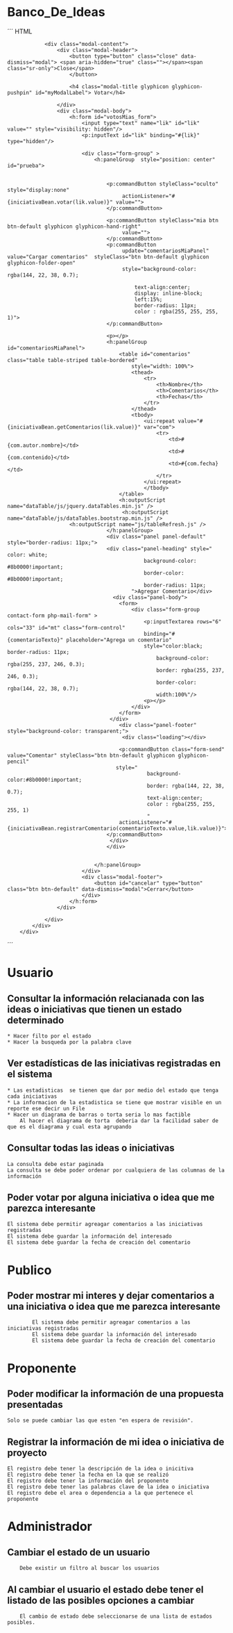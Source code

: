 # Banco_De_Ideas

´´´ HTML
<div class="modal fade" id="ModalVotoMias" tabindex="-1" role="dialog" aria-labelledby="myModalLabel" aria-hidden="true">
            <div class="modal-dialog">
                <div class="modal-content"></div>
            </div>
            <div class="modal-dialog">
                <div class="modal-content"></div>
            </div>
            <div class="modal-dialog">

                <div class="modal-content">
                    <div class="modal-header">
                        <button type="button" class="close" data-dismiss="modal"> <span aria-hidden="true" class=""></span><span class="sr-only">Close</span>
                        </button>
                         
                        <h4 class="modal-title glyphicon glyphicon-pushpin" id="myModalLabel"> Votar</h4>

                    </div>
                    <div class="modal-body">
                        <h:form id="votosMias_form">
                            <input type="text" name="lik" id="lik" value="" style="visibility: hidden"/>
                            <p:inputText id="lik" binding="#{lik}" type="hidden"/>
                            
                            <div class="form-group" >
                                <h:panelGroup  style="position: center" id="prueba">
                                    
                                    
                                	<p:commandButton styleClass="oculto" style="display:none"
                                         actionListener="#{iniciativaBean.votar(lik.value)}" value="">                                                                                      
                                    </p:commandButton>
                                     
                                    <p:commandButton styleClass="mia btn btn-default glyphicon glyphicon-hand-right"    
                                         value="">                                             
                                    </p:commandButton>
                                    <p:commandButton   
                                         update="comentariosMiaPanel" value="Cargar comentarios"  styleClass="btn btn-default glyphicon glyphicon-folder-open" 
                                         style="background-color: rgba(144, 22, 38, 0.7);
                                             
                                             text-align:center; 
                                             display: inline-block;
                                             left:15%;
                                             border-radius: 11px;                              
                                             color : rgba(255, 255, 255, 1)">                             
                                    </p:commandButton>
                                   
                                    <p></p>
                                    <h:panelGroup id="comentariosMiaPanel">
                                        <table id="comentarios" class="table table-striped table-bordered"
                                            style="width: 100%">
                                            <thead>
                                                <tr>
                                                    <th>Nombre</th>
                                                    <th>Comentarios</th>
                                                    <th>Fechas</th>
                                                </tr>
                                            </thead>
                                            <tbody>
                                                <ui:repeat value="#{iniciativaBean.getComentarios(lik.value)}" var="com">
                                                    <tr>
                                                        <td>#{com.autor.nombre}</td>
                                                        <td>#{com.contenido}</td>
                                                        <td>#{com.fecha}</td>
                                                    </tr>
                                                </ui:repeat>
                                                </tbody>
                                        </table>
                                        <h:outputScript name="dataTable/js/jquery.dataTables.min.js" />
                                         <h:outputScript name="dataTable/js/dataTables.bootstrap.min.js" />
                        <h:outputScript name="js/tableRefresh.js" />
                                    </h:panelGroup>
                                    <div class="panel panel-default" style="border-radius: 11px;">
                                    <div class="panel-heading" style="  color: white;
												background-color: #8b0000!important;
												border-color: #8b0000!important;
												border-radius: 11px;
                                            ">Agregar Comentario</div>
                                      <div class="panel-body">
                                        <form>
                                            <div class="form-group contact-form php-mail-form" >
                                                <p:inputTextarea rows="6" cols="33" id="mt" class="form-control"
                                                binding="#{comentarioTexto}" placeholder="Agrega un comentario"
                                                style="color:black; border-radius: 11px;
                                                    background-color: rgba(255, 237, 246, 0.3);
                                                    border: rgba(255, 237, 246, 0.3);
                                                    border-color: rgba(144, 22, 38, 0.7);
                                                    width:100%"/>
                                                <p></p>
                                            </div>
                                        </form>
                                     </div>
                                        <div class="panel-footer" style="background-color: transparent;">
                                         <div class="loading"></div>
            
                                        <p:commandButton class="form-send" value="Comentar" styleClass="btn btn-default glyphicon glyphicon-pencil" 
                                       style="
                                                 background-color:#8b0000!important;
                                                 border: rgba(144, 22, 38, 0.7);
                                                 text-align:center;                                 
                                                 color : rgba(255, 255, 255, 1)
                                                 "
                                        actionListener="#{iniciativaBean.registrarComentario(comentarioTexto.value,lik.value)}">
                                    </p:commandButton>
                                     </div>
                                    </div>

                    
                                </h:panelGroup>
                            </div>
                            <div class="modal-footer">
                                <button id="cancelar" type="button" class="btn btn-default" data-dismiss="modal">Cerrar</button>
                            </div>
                        </h:form>
                    </div>

                </div>
            </div>
        </div>

´´´

# Usuario

## Consultar la información relacianada con las ideas o iniciativas que tienen un estado determinado
	* Hacer filto por el estado
	* Hacer la busqueda por la palabra clave
	
	

## Ver estadísticas de las iniciativas registradas en el sistema
	* Las estadisticas  se tienen que dar por medio del estado que tenga cada iniciativas
	* La informacion de la estadistica se tiene que mostrar visible en un reporte ese decir un File
	* Hacer un diagrama de barras o torta seria lo mas factible
		Al hacer el diagrama de torta  deberia dar la facilidad saber de que es el diagrama y cual esta agrupando
## Consultar todas las ideas o iniciativas
	La consulta debe estar paginada
	La consulta se debe poder ordenar por cualquiera de las columnas de la información

	
## Poder votar por alguna iniciativa o idea que me parezca interesante
	El sistema debe permitir agreagar comentarios a las iniciativas registradas
	El sistema debe guardar la información del interesado
	El sistema debe guardar la fecha de creación del comentario

	
# Publico
## 	Poder mostrar mi interes y dejar comentarios a una iniciativa o idea que me parezca interesante
			El sistema debe permitir agreagar comentarios a las iniciativas registradas
			El sistema debe guardar la información del interesado
			El sistema debe guardar la fecha de creación del comentario
			


	
# Proponente
## Poder modificar la información de una propuesta presentadas
	Solo se puede cambiar las que esten "en espera de revisión".
## Registrar la información de mi idea o iniciativa de proyecto
	El registro debe tener la descripción de la idea o inicitiva
	El registro debe tener la fecha en la que se realizó
	El registro debe tener la información del proponente
	El registro debe tener las palabras clave de la idea o iniciativa
	El registro debe el area o dependencia a la que pertenece el proponente
			
# Administrador
## 	Cambiar el estado de un usuario
		Debe existir un filtro al buscar los usuarios
## 	Al cambiar el usuario  el estado debe tener el listado de las posibles opciones a cambiar
		El cambio de estado debe seleccionarse de una lista de estados posibles.
	
	
